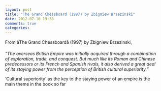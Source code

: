 ```yaml
---
layout: post
title: "The Grand Chessboard (1997) by Zbigniew Brzezinski"
date: 2012-07-10 19:38
comments: true
categories: 
---
```


From âThe Grand Chessboardâ (1997) by Zbigniew Brzezinski,


*“The overseas British Empire was initially acquired through a combination of exploration, trade, and conquest. But much like its Roman and Chinese predecessors or its French and Spanish rivals, it also derived a great deal of its staying power from the perception of British cultural superiority.”*


‘Cultural superiority’ as the key to the staying power of an empire is the main theme in the book so far

